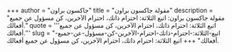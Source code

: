 +++
author = "جاكسون براون"
title = "مقولة جاكسون براون"
description = "مقولة جاكسون براون: اتبع الثلاثة: احترام ذاتك، احترام الآخرين، كن مسؤول عن جميع أفعالك."
quote = '''اتبع الثلاثة: احترام ذاتك، احترام الآخرين، كن مسؤول عن جميع أفعالك.'''
slug = "اتبع-الثلاثة:-احترام-ذاتك-احترام-الآخرين-كن-مسؤول-عن-جميع-أفعالك"
+++
اتبع الثلاثة: احترام ذاتك، احترام الآخرين، كن مسؤول عن جميع أفعالك.
